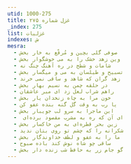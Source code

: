```yaml
---
utid: 1000-275
title: غزل شماره ۲۷۵
_index: 275
list: غزلیات
indexes: ش
mesra:
  - صوفی گلی بچین و مُرقّع به خار بخش
  - وین زهد خشک را به می خوشگوار بخش
  - شامات و شطح در ره آهنگ چنگ نه
  - تسبیح و طیلسان به می و میگسار بخش
  - زهد گران که شاهد و ساقی نمی خرند
  - در حلقه چمن به نسیم بهار بخش
  - راهم شراب لعل زد ای میر عاشقان
  - خون مرا به چاه زنخدان یار بخش
  - یا رب به وقت گل گنه بنده عفو کن
  - این ماجرا به سرو لب جویبار بخش
  - ‌ ای آن که ره به مشرب مقصود برده‌ای
  - زین بحر قطره‌ای به من خاکسار بخش
  - شکرانه را که چشم تو روی بتان ندید
  - ما را به عفو و لطف خداوندگار بخش
  - ساقی چو شاه نوش کند باده صبوح
  - گو جام زر به حافظ شب زنده دار بخش
---
```

